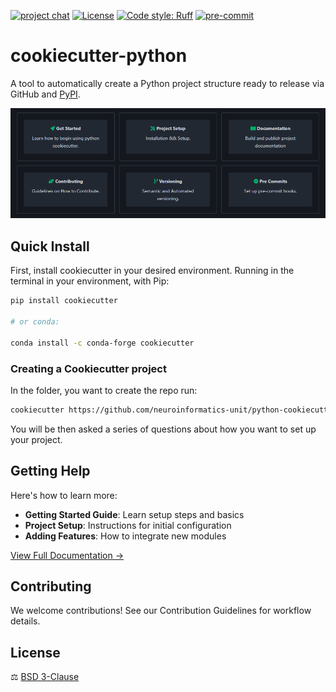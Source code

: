 
[![project chat](https://img.shields.io/badge/zulip-join_chat-brightgreen.svg)](https://neuroinformatics.zulipchat.com/#narrow/channel/406003-Python-cookiecutter)
[![License](https://img.shields.io/badge/License-BSD_3--Clause-orange.svg)](https://opensource.org/licenses/BSD-3-Clause)
[![Code style: Ruff](https://img.shields.io/endpoint?url=https://raw.githubusercontent.com/astral-sh/ruff/main/assets/badge/format.json)](https://github.com/astral-sh/ruff)
[![pre-commit](https://img.shields.io/badge/pre--commit-enabled-brightgreen?logo=pre-commit&logoColor=white)](https://github.com/pre-commit/pre-commit)

# cookiecutter-python

A tool to automatically create a Python project structure ready to release via GitHub and [PyPI](https://pypi.org/).

[![cookiecutter-python](docs/source/_static/cookiecutter-python.png)](https://github.com/neuroinformatics-unit/python-cookiecutter)

## Quick Install

First, install cookiecutter in your desired environment. Running in the terminal in your environment, with Pip:

```sh
pip install cookiecutter

# or conda:

conda install -c conda-forge cookiecutter
```
### Creating a Cookiecutter project

In the folder, you want to create the repo run:

```sh
cookiecutter https://github.com/neuroinformatics-unit/python-cookiecutter
```
You will be then asked a series of questions about how you want to set up your project.

## Getting Help

Here's how to learn more:

- **Getting Started Guide**: Learn setup steps and basics
- **Project Setup**: Instructions for initial configuration
- **Adding Features**: How to integrate new modules

[View Full Documentation →](docs/source/get_started.md)

## Contributing

We welcome contributions! See our Contribution Guidelines for workflow details.

## License
⚖️ [BSD 3-Clause](./LICENSE)
